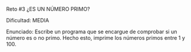 Reto #3
¿ES UN NÚMERO PRIMO?

Dificultad: MEDIA

Enunciado: Escribe un programa que se encargue de comprobar si un número es o no primo.
Hecho esto, imprime los números primos entre 1 y 100.